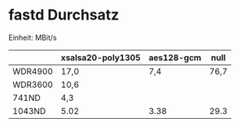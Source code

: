 # fastd Durchsatz

Einheit: MBit/s

|         | xsalsa20-poly1305 | aes128-gcm | null |
|---------|-------------------|------------|------|
| WDR4900 | 17,0              | 7,4        | 76,7 |
| WDR3600 | 10,6              |            |      |
| 741ND   | 4,3               |            |      |
| 1043ND  | 5.02              | 3.38       | 29.3 |